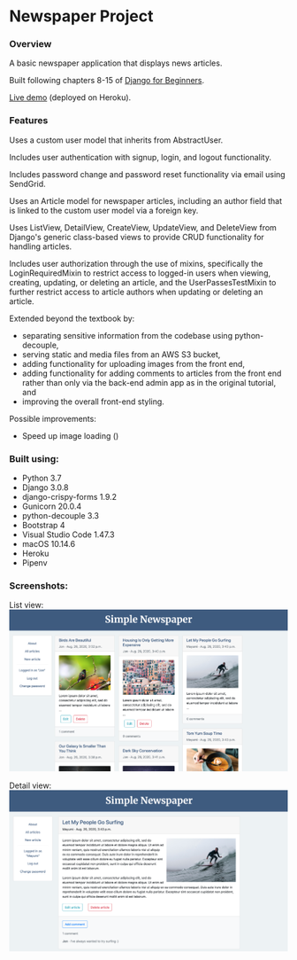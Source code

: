 # Newspaper Project

### Overview

A basic newspaper application that displays news articles.

Built following chapters 8-15 of [Django for Beginners](https://djangoforbeginners.com).</br>

[Live demo](https://jjl-newspaper.herokuapp.com) (deployed on Heroku).

### Features

Uses a custom user model that inherits from AbstractUser.</br>

Includes user authentication with signup, login, and logout functionality.</br>

Includes password change and password reset functionality via email using SendGrid.</br>

Uses an Article model for newspaper articles, including an author field that is linked to the custom user model via a foreign key.</br>

Uses ListView, DetailView, CreateView, UpdateView, and DeleteView from Django's generic class-based views to provide CRUD functionality for handling articles.</br>

Includes user authorization through the use of mixins, specifically the LoginRequiredMixin to restrict access to logged-in users when viewing, creating, updating, or deleting an article, and the UserPassesTestMixin to further restrict access to article authors when updating or deleting an article.</br>

Extended beyond the textbook by:</br>
* separating sensitive information from the codebase using python-decouple,
* serving static and media files from an AWS S3 bucket,
* adding functionality for uploading images from the front end,
* adding functionality for adding comments to articles from the front end rather than only via the back-end admin app as in the original tutorial, and
* improving the overall front-end styling.</br>

Possible improvements:
* Speed up image loading ()

### Built using:

* Python 3.7
* Django 3.0.8
* django-crispy-forms 1.9.2
* Gunicorn 20.0.4
* python-decouple 3.3
* Bootstrap 4
* Visual Studio Code 1.47.3
* macOS 10.14.6
* Heroku
* Pipenv

### Screenshots:

List view:
![alt text](readme_screenshot_1.png "Article list screenshot")</br>

Detail view:
![alt text](readme_screenshot_2.png "Article detail screenshot")

